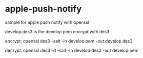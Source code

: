 apple-push-notify
=================

sample for apple push notify with openssl

develop.des3 is the develop pem encrypt with des3

encrypt:
openssl des3 -salt -in develop.pem -out develop.des3

decrypt:
openssl des3 -d -salt -in develop.des3 -out develop.pem

